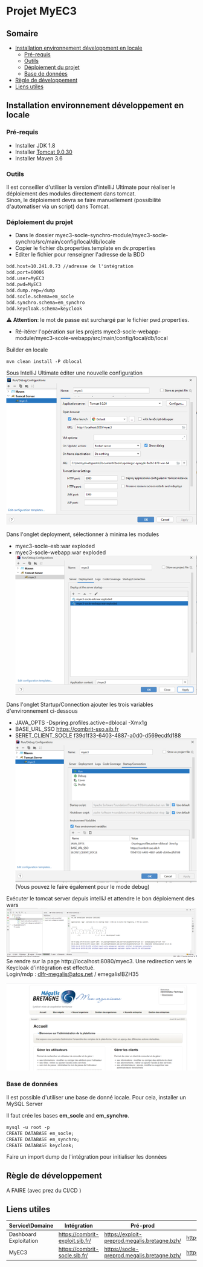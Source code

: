 # Projet MyEC3

## Somaire
* [Installation environnement développment en locale](#to_dev)
  * [Pré-requis](#to_dev_requirement)
  * [Outils](#to_dev_tools)
  * [Déploiement du projet](#to_dev_deploy)
  * [Base de données](#to_dev_bdd)
* [Règle de développement](#to_best_practice)
* [Liens utiles](#to_link)



## Installation environnement développement en locale <a name="to_dev"></a>

### Pré-requis <a name="to_dev_requirement"></a>

* Installer JDK 1.8
* Installer [Tomcat 9.0.30](https://tomcat.apache.org/download-90.cgi)
* Installer Maven 3.6

### Outils  <a name="to_dev_tools"></a>

Il est conseiller d'utiliser la version d'intelliJ Ultimate pour réaliser le déploiement des modules directement dans tomcat.  
Sinon, le déploiement devra se faire manuellement (possibilité d'automatiser via un script) dans Tomcat.


### Déploiement du projet  <a name="to_dev_deploy"></a>
* Dans le dossier myec3-socle-synchro-module/myec3-socle-synchro/src/main/config/local/db/locale 
* Copier le fichier db.properties.template en dv.properties
 * Editer le fichier pour renseigner l'adresse de la BDD

  ```
  bdd.host=10.241.0.73 //adresse de l'intégration
  bdd.port=60006
  bdd.user=MyEC3
  bdd.pwd=MyEC3 
  bdd.dump.rep=/dump
  bdd.socle.schema=em_socle
  bdd.synchro.schema=em_synchro
  bdd.keycloak.schema=keycloak
  ```
:warning: **Attention**: le mot de passe est surchargé par le fichier pwd.properties.
* Ré-itérer l'opération sur les projets myec3-socle-webapp-module/myec3-scole-webapp/src/main/config/local/db/local


Builder en locale
```
mvn clean install -P dblocal
```  
Sous IntelliJ Ultimate éditer une nouvelle configuration
![EDIT_CONFIG](doc/edit_config_tomcat.PNG)  

Dans l'onglet deployment, sélectionner à minima les modules 
* myec3-socle-esb:war exploded
* myec3-socle-webapp:war exploded
![DEPLOYMENT](doc/edit_deployment.PNG)
  
Dans l'onglet Startup/Connection ajouter les trois variables d'environnement ci-dessous
* JAVA_OPTS -Dspring.profiles.active=dblocal -Xmx1g
* BASE_URL_SSO  https://combrit-sso.sib.fr
* SERET_CLIENT_SOCLE f39d1f33-6403-4887-a0d0-d569ecdfd188
![CONFIG](doc/edit_startup.PNG)
  (Vous pouvez le faire également pour le mode debug)
  
Exécuter le tomcat server depuis intelliJ et attendre le bon déploiement des wars
![DEPLOY_OK](doc/deployment_ok.PNG)
Se rendre sur la page http://localhost:8080/myec3. Une redirection vers le Keycloak d'intégration est effectué.  
Login/mdp : dlfr-megalis@atos.net / emegalis!BZH35

![MYEC3](doc/localhost_myec3.PNG)


### Base de données  <a name="to_dev_bdd"></a>
Il est possible d'utiliser une base de donné locale. Pour cela, installer un MySQL Server

Il faut crée les bases __em_socle__ and __em_synchro__.
```
mysql -u root -p
CREATE DATABASE em_socle;
CREATE DATABASE em_synchro;
CREATE DATABASE keycloak;
```
Faire un import dump de l'intégration pour initialiser les données


## Règle de développement
A FAIRE (avec prez du CI/CD )

## Liens utiles


|   Service\Domaine  | Intégration  | Pré-prod   | Prod  |
| ------------------ | ------------ | ---------- | ----- |
| Dashboard Exploitation | https://combrit-exploit.sib.fr/  | https://exploit-preprod.megalis.bretagne.bzh/ |   https://exploit.megalis.bretagne.bzh/ |
| MyEC3                  | https://combrit-socle.sib.fr/    | https://socle-preprod.megalis.bretagne.bzh/   |   https://socle.megalis.bretagne.bzh/   |
